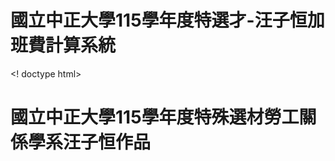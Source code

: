 # 國立中正大學115學年度特選才-汪子恒加班費計算系統
<! doctype html>
<html>
<head>
  
</head>
<body>
  <h1>國立中正大學115學年度特殊選材勞工關係學系汪子恒作品</h1>
</body>

